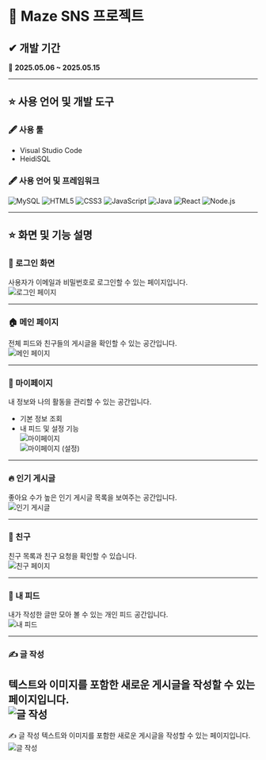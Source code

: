 # 🧩 Maze SNS 프로젝트

## ✔ 개발 기간
📅 **2025.05.06 ~ 2025.05.15**

---

## ⭐ 사용 언어 및 개발 도구

### 🖋️ 사용 툴
- Visual Studio Code  
- HeidiSQL

### 🖋️ 사용 언어 및 프레임워크

![MySQL](https://img.shields.io/badge/MySQL-4479A1?style=for-the-badge&logo=mysql&logoColor=white)
![HTML5](https://img.shields.io/badge/HTML5-E34F26?style=for-the-badge&logo=html5&logoColor=white)
![CSS3](https://img.shields.io/badge/CSS3-1572B6?style=for-the-badge&logo=css3&logoColor=white)
![JavaScript](https://img.shields.io/badge/JavaScript-F7DF1E?style=for-the-badge&logo=javascript&logoColor=black)
![Java](https://img.shields.io/badge/Java-007396?style=for-the-badge&logo=java&logoColor=white)
![React](https://img.shields.io/badge/React-61DAFB?style=for-the-badge&logo=react&logoColor=black)
![Node.js](https://img.shields.io/badge/Node.js-339933?style=for-the-badge&logo=nodedotjs&logoColor=white)

---
    
 
## ⭐ 화면 및 기능 설명

### 🔐 로그인 화면
사용자가 이메일과 비밀번호로 로그인할 수 있는 페이지입니다.  
![로그인 페이지](sns_maze_img/login.png)

---

### 🏠 메인 페이지
전체 피드와 친구들의 게시글을 확인할 수 있는 공간입니다.  
![메인 페이지](sns_maze_img/main.png)

---

### 👤 마이페이지
내 정보와 나의 활동을 관리할 수 있는 공간입니다.  
- 기본 정보 조회  
- 내 피드 및 설정 기능  
![마이페이지](sns_maze_img/mypage.png)  
![마이페이지 (설정)](sns_maze_img/mypage2.png)

---

### 🔥 인기 게시글
좋아요 수가 높은 인기 게시글 목록을 보여주는 공간입니다.  
![인기 게시글](sns_maze_img/fire.png)

---

### 🤝 친구
친구 목록과 친구 요청을 확인할 수 있습니다.  
![친구 페이지](sns_maze_img/fr.png)

---

### 🧵 내 피드
내가 작성한 글만 모아 볼 수 있는 개인 피드 공간입니다.  
![내 피드](sns_maze_img/myfeed.png)

---

### ✍ 글 작성
텍스트와 이미지를 포함한 새로운 게시글을 작성할 수 있는 페이지입니다.  
![글 작성](sns_maze_img/feedadd.png)
---

 ✍ 글 작성
텍스트와 이미지를 포함한 새로운 게시글을 작성할 수 있는 페이지입니다.  
![글 작성](sns_maze_img/feedadd.png)
